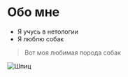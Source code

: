 # Обо мне

* Я учусь в нетологии
* Я люблю собак

> Вот моя любимая порода собак

![Шпиц](https://www.m24.ru/b/d/nBkSUhL2hFIvns--I76BvMKnxdDs95C-yyqYy7jLs2KQeXqLBmmcmzZh59JUtRPBsdaJqSfJd54qEr7t1mNwKSGK7WY=f1UhDtZRgW3-1bkRuLVfhA.jpg)
